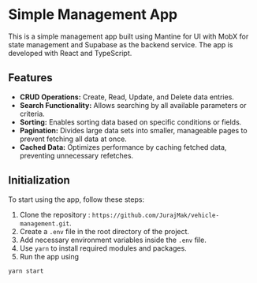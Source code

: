 # Simple Management App

This is a simple management app built using Mantine for UI with MobX for state management and Supabase as the backend service.
The app is developed with React and TypeScript.

## Features

- **CRUD Operations:** Create, Read, Update, and Delete data entries.
- **Search Functionality:** Allows searching by all available parameters or criteria.
- **Sorting:** Enables sorting data based on specific conditions or fields.
- **Pagination:** Divides large data sets into smaller, manageable pages to prevent fetching all data at once.
- **Cached Data:** Optimizes performance by caching fetched data, preventing unnecessary refetches.

## Initialization

To start using the app, follow these steps:

1. Clone the repository : `https://github.com/JurajMak/vehicle-management.git`.
2. Create a `.env` file in the root directory of the project.
3. Add necessary environment variables inside the `.env` file.
4. Use `yarn` to install required modules and packages.
5. Run the app using

```bash
yarn start
```
